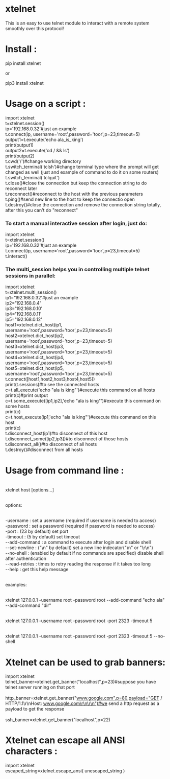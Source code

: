 # xtelnet
This is an easy to use telnet module to interact with a remote system smoothly over this protocol!

# Install :

pip install xtelnet

or

pip3 install xtelnet

# Usage on a script :

import xtelnet
<br>t=xtelnet.session()
<br>ip='192.168.0.32'#just an example
<br>t.connect(ip, username='root',password='toor',p=23,timeout=5)
<br>output1=t.execute('echo ala_is_king')
<br>print(output1)
<br>output2=t.execute('cd / && ls')
<br>print(output2)
<br>t.cwd('/')#change working directory
<br>t.switch_terminal('tclsh')#change terminal type where the prompt will get changed as well (just and example of command to do it on some routers)
<br>t.switch_terminal('tclquit')
<br>t.close()#close the connection but keep the connection string to do reconnect later
<br>t.reconnect()#reconnect to the host with the previous parameters
<br>t.ping()#send new line to the host to keep the connectio open
<br>t.destroy()#close the connection and remove the connection string totally, after this you can't do "reconnect"


<h3>To start a manual interactive session after login, just do:</h3>


import xtelnet
<br>t=xtelnet.session()
<br>ip='192.168.0.32'#just an example
<br>t.connect(ip, username='root',password='toor',p=23,timeout=5)
<br>t.interact()



<h3>The multi_session helps you in controlling multiple telnet sessions in parallel:</h3>



import xtelnet
<br>t=xtelnet.multi_session()
<br>ip1='192.168.0.32'#just an example
<br>ip2='192.168.0.4'
<br>ip3='192.168.0.10'
<br>ip4='192.168.0.11'
<br>ip5='192.168.0.12'
<br>host1=xtelnet.dict_host(ip1, username='root',password='toor',p=23,timeout=5)
<br>host2=xtelnet.dict_host(ip2, username='root',password='toor',p=23,timeout=5)
<br>host3=xtelnet.dict_host(ip3, username='root',password='toor',p=23,timeout=5)
<br>host4=xtelnet.dict_host(ip4, username='root',password='toor',p=23,timeout=5)
<br>host5=xtelnet.dict_host(ip5, username='root',password='toor',p=23,timeout=5)
<br>t.connect([host1,host2,host3,host4,host5])
<br>print(t.sessions)#to see the connected hosts
<br>c=t.all_execute('echo "ala is king"')#execute this command on all hosts
<br>print(c)#print output
<br>c=t.some_execute([ip1,ip2],'echo "ala is king"')#execute this command on some hosts
<br>print(c)
<br>c=t.host_execute(ip1,'echo "ala is king"')#execute this command on this host
<br>print(c)
<br>t.disconnect_host(ip1)#to disconnect of this host
<br>t.disconnect_some([ip2,ip3])#to disconnect of those hosts
<br>t.disconnect_all()#to disconnect of all hosts
<br>t.destroy()#disconnect from all hosts



# Usage from command line :

<br>xtelnet host [options...]

<br>options:


<br>-username : set a username (required if username is needed to access)
<br>-password : set a password (required if password is needed to access)
<br>-port : (23 by default) set port
<br>-timeout : (5 by default) set timeout
<br>--add-command : a command to execute after login and disable shell
<br>--set-newline : ("\\n" by default) set a new line indecator("\\n" or "\\r\\n")
<br>--no-shell : (enabled by default if no commands are specified) disable shell after authentication
<br>--read-retries : times to retry reading the response if it takes too long
<br>--help : get this help message

<br>examples:

<br>xtelnet 127.0.0.1 -username root -password root --add-command "echo ala" --add-command "dir"

<br>xtelnet 127.0.0.1 -username root -password root -port 2323 -timeout 5

<br>xtelnet 127.0.0.1 -username root -password root -port 2323 -timeout 5 --no-shell



# Xtelnet can be used to grab banners:


import xtelnet
<br>telnet_banner=xtelnet.get_banner("localhost",p=23)#suppose you have telnet server running on that port
<br>
<br>http_banner=xtelnet.get_banner("www.google.com",p=80,payload="GET / HTTP/1.1\r\nHost: www.google.com\r\n\r\n")#we send a http request as a payload to get the response
<br>
<br>ssh_banner=xtelnet.get_banner("localhost",p=22)


# Xtelnet can escape all ANSI characters :


import xtelnet
<br>escaped_string=xtelnet.escape_ansi( unescaped_string )